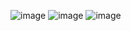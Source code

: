 ![image](https://user-images.githubusercontent.com/90384405/155475967-cb9ba043-8c43-456d-9b55-f581d27368e3.png)
![image](https://user-images.githubusercontent.com/90384405/155475980-bbbf4b65-7dfb-47dd-8309-8b4646a692d5.png)
![image](https://user-images.githubusercontent.com/90384405/155475996-477b86d6-c946-47fd-9299-9bc7e371115f.png)
